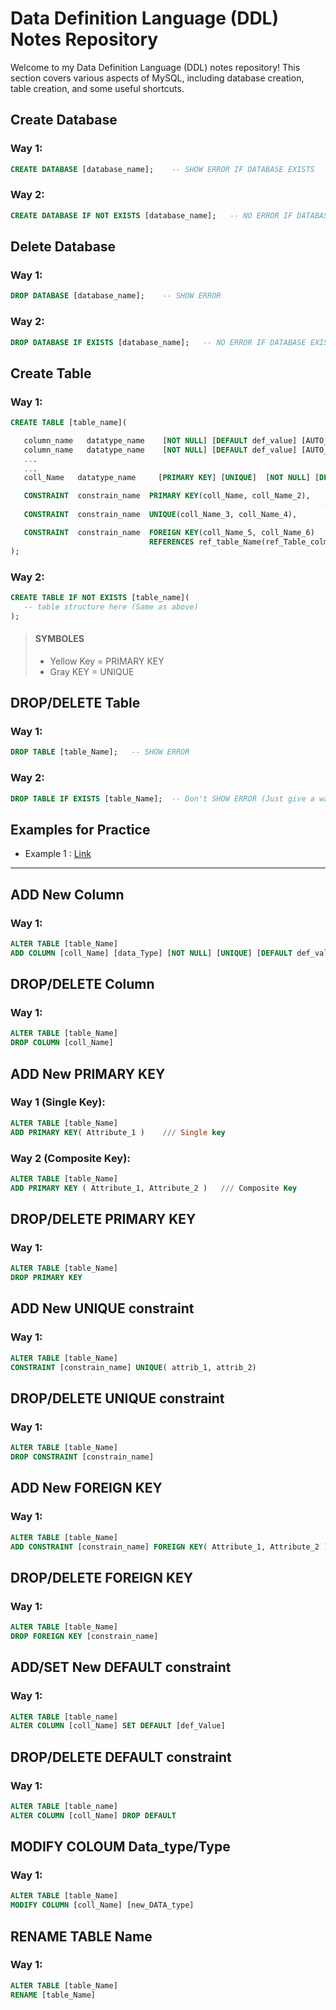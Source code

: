 # Data Definition Language (DDL) Notes Repository

Welcome to my Data Definition Language (DDL) notes repository! This section covers various aspects of MySQL, including database creation, table creation, and some useful shortcuts.

## Create Database

### Way 1:
```sql
CREATE DATABASE [database_name];    -- SHOW ERROR IF DATABASE EXISTS
```
### Way 2:
```sql
CREATE DATABASE IF NOT EXISTS [database_name];   -- NO ERROR IF DATABASE EXISTS
```


## Delete Database

### Way 1:
```sql
DROP DATABASE [database_name];    -- SHOW ERROR
```
### Way 2:
```sql
DROP DATABASE IF EXISTS [database_name];   -- NO ERROR IF DATABASE EXISTS
```


## Create Table

### Way 1:
```sql
CREATE TABLE [table_name](

   column_name   datatype_name    [NOT NULL] [DEFAULT def_value] [AUTO_INCREMENT],
   column_name   datatype_name    [NOT NULL] [DEFAULT def_value] [AUTO_INCREMENT],
   ...
   ...
   coll_Name   datatype_name     [PRIMARY KEY] [UNIQUE]  [NOT NULL] [DEFAULT def_Value] [AUTO_INCREMENT],

   CONSTRAINT  constrain_name  PRIMARY KEY(coll_Name, coll_Name_2),   -- No Space btwn ->  KEY()
                                                                      -- Declare primary key side to the datatype name is a bad practice
   CONSTRAINT  constrain_name  UNIQUE(coll_Name_3, coll_Name_4),      

   CONSTRAINT  constrain_name  FOREIGN KEY(coll_Name_5, coll_Name_6)
                               REFERENCES ref_table_Name(ref_Table_colm_Name, ref_Table_colm_Name_2)   -- No comma no semicolon in the last line
);
```

### Way 2:
```sql
CREATE TABLE IF NOT EXISTS [table_name](
   -- table structure here (Same as above)
);
```

> #### SYMBOLES 
>
> - Yellow Key = PRIMARY KEY
> - Gray   KEY = UNIQUE


## DROP/DELETE Table

### Way 1:
```sql
DROP TABLE [table_Name];   -- SHOW ERROR
```

### Way 2:
```sql
DROP TABLE IF EXISTS [table_Name];  -- Don't SHOW ERROR (Just give a warning)
```

## Examples for Practice
- Example 1 : [Link](https://github.com/TashinParvez/MySQL_From_Zero/tree/master/Data%20Definition%20Language%20(DDL)/Practice/Example%201)

---------------------------------------------------------------------------------------------------------------------------------------------------------------------------------------


## ADD New Column

### Way 1:
```sql
ALTER TABLE [table_Name]
ADD COLUMN [coll_Name] [data_Type] [NOT NULL] [UNIQUE] [DEFAULT def_value] [PRIMARY KEY] [AUTO_INCREMENT]
```


## DROP/DELETE Column

### Way 1:
```sql
ALTER TABLE [table_Name]
DROP COLUMN [coll_Name]
```



## ADD New PRIMARY KEY

### Way 1 (Single Key):
```sql
ALTER TABLE [table_Name]
ADD PRIMARY KEY( Attribute_1 )    /// Single key 
```

### Way 2 (Composite Key):
```sql
ALTER TABLE [table_Name]
ADD PRIMARY KEY ( Attribute_1, Attribute_2 )   /// Composite Key
```

## DROP/DELETE PRIMARY KEY

### Way 1:
```sql
ALTER TABLE [table_Name]
DROP PRIMARY KEY
```



## ADD New UNIQUE constraint

### Way 1:
```sql
ALTER TABLE [table_Name]
CONSTRAINT [constrain_name] UNIQUE( attrib_1, attrib_2) 
```

## DROP/DELETE UNIQUE constraint

### Way 1:
```sql
ALTER TABLE [table_Name]
DROP CONSTRAINT [constrain_name] 
```



## ADD New FOREIGN KEY

### Way 1:
```sql
ALTER TABLE [table_Name]
ADD CONSTRAINT [constrain_name] FOREIGN KEY( Attribute_1, Attribute_2 )  REFERENCES [ref_table_Name](ref_Table_colm_Name, ref_Table_colm_Name_2) 
```

## DROP/DELETE FOREIGN KEY  

### Way 1:
```sql
ALTER TABLE [table_Name]
DROP FOREIGN KEY [constrain_name]
```



## ADD/SET New DEFAULT constraint

### Way 1:
```sql
ALTER TABLE [table_name]
ALTER COLUMN [coll_Name] SET DEFAULT [def_Value] 
```

## DROP/DELETE DEFAULT constraint

### Way 1:
```sql
ALTER TABLE [table_name]
ALTER COLUMN [coll_Name] DROP DEFAULT
```




## MODIFY COLOUM Data_type/Type

### Way 1:
```sql
ALTER TABLE [table_Name]
MODIFY COLUMN [coll_Name] [new_DATA_type]
```



## RENAME TABLE Name

### Way 1:
```sql
ALTER TABLE [table_Name]
RENAME [table_Name] 
```
